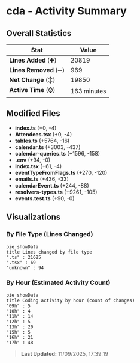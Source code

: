 # cda - Activity Summary 

## Overall Statistics

| Stat                   | Value                                                             |
| ---------------------- | ----------------------------------------------------------------- |
| **Lines Added** (➕)   | 20819                                          |
| **Lines Removed** (➖) | 969                                        |
| **Net Change** (↕)    | 19850                |
| **Active Time** (⌚)   | 163 minutes |


## Modified Files
- **index.ts** (+0, -4)
- **Attendees.tsx** (+0, -4)
- **tables.ts** (+5764, -16)
- **calendar.ts** (+3003, -437)
- **calendar-queries.ts** (+1596, -158)
- **.env** (+94, -0)
- **index.tsx** (+61, -4)
- **eventTypeFromFlags.ts** (+270, -120)
- **emails.ts** (+436, -33)
- **calendarEvent.ts** (+244, -88)
- **resolvers-types.ts** (+9261, -105)
- **events.test.ts** (+90, -0)

## Visualizations

### By File Type (Lines Changed)

```mermaid
pie showData
title Lines changed by file type
".ts" : 21625
".tsx" : 69
"unknown" : 94
```

### By Hour (Estimated Activity Count)

```mermaid
pie showData
title Coding activity by hour (count of changes)
"09h" : 5
"10h" : 4
"11h" : 14
"12h" : 5
"13h" : 20
"15h" : 5
"16h" : 21
"17h" : 48
```


> **Last Updated:** 11/09/2025, 17:39:19